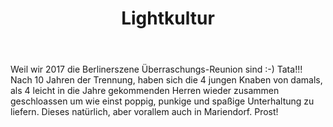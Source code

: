 ﻿---
layout: band
title: Lightkultur
website: http://www.aggroschlager.com
style: Aggroschlager, Deutschrockpunk
logo: lightkultur_logo.jpg
picture: lightkultur_band.jpg
year: 2017
day: sunday
stagetime: Sonntag, 09. Juli 2017, 16:00 Uhr
vimeo:
youtube: OEnBNfg0FQw
spotify: 
soudcloud: 
bandcamp: 
flickr: 
---
Weil wir 2017 die Berlinerszene Überraschungs-Reunion sind :-) Tata!!! Nach 10 Jahren der Trennung, haben sich die 4 jungen Knaben von damals, als 4 leicht in die Jahre gekommenden Herren wieder zusammen geschloassen um wie einst poppig, punkige und spaßige Unterhaltung zu liefern. Dieses natürlich, aber vorallem auch in Mariendorf. Prost!